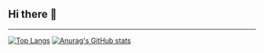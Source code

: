 ## Hi there 👋
**************************************************
[![Top Langs](https://github-readme-stats.vercel.app/api/top-langs/?username=phamha98&layout=compact)](https://github.com/phamha98/github-readme-stats)
[![Anurag's GitHub stats](https://github-readme-stats.vercel.app/api?username=phamha98)](https://github.com/phamha98github-readme-stats)
  
 
 

 
